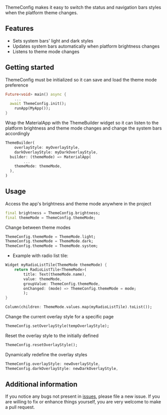 ThemeConfig makes it easy to switch the status and navigation bars styles when the platform theme changes.

## Features

* Sets system bars' light and dark styles
* Updates system bars automatically when platform brightness changes
* Listens to theme mode changes

## Getting started

ThemeConfig must be initialized so it can save and load the theme mode preference

```dart
Future<void> main() async {
	...
  await ThemeConfig.init();
	runApp(MyApp());
}
```

Wrap the MaterialApp with the ThemeBuilder widget so it can listen to the platform brightness and theme mode changes and change the system bars accordingly

```dart
ThemeBuilder(
	overlayStyle: myOverlayStyle,
	darkOverlayStyle: myDarkOverlayStyle,
  builder: (themeMode) => MaterialApp(
		...
    themeMode: themeMode,
  ),
)
```

## Usage

Access the app's brightness and theme mode anywhere in the project

```dart
final brightness = ThemeConfig.brightness;
final themeMode = ThemeConfig.themeMode;
```

Change between theme modes

```dart
ThemeConfig.themeMode = ThemeMode.light;
ThemeConfig.themeMode = ThemeMode.dark;
ThemeConfig.themeMode = ThemeMode.system;
```

* Example with radio list tile:

```dart
Widget myRadioListTile(ThemeMode themeMode) {
	return RadioListTile<ThemeMode>(
		title: Text(themeMode.name),
		value: themeMode,
		groupValue: ThemeConfig.themeMode,
		onChanged: (mode) => ThemeConfig.themeMode = mode;
		);
}
```

```dart
Column(children: ThemeMode.values.map(myRadioListTile).toList());
```

Change the current overlay style for a specific page

```dart
ThemeConfig.setOverlayStyle(tempOverlayStyle);
```

Reset the overlay style to the initially defined

```dart
ThemeConfig.resetOverlayStyle();
```

Dynamically redefine the overlay styles

```dart
ThemeConfig.overlayStyle: newOverlayStyle,
ThemeConfig.darkOverlayStyle: newDarkOverlayStyle,
```

## Additional information

If you notice any bugs not present in [issues](), please file a new issue. If you are willing to fix or enhance things yourself, you are very welcome to make a pull request.